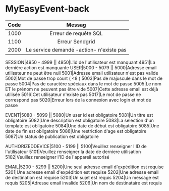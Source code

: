 # MyEasyEvent-back

| Code |        Messag         |
| :--: | :-------------------: |
1000| Erreur de requête SQL
1100| Erreur Sendgrid
2000|Le service demandé -action- n'existe pas

SESSION|4950 - 4999
||
4950|L'id de l'utilisateur est manquant
4951|La dernière action est manquante
USER|5000 - 5079
||
5000|Adresse email utilisateur ne peut être null
5001|Adresse email utilisateur n'est pas valide
5002|Mot de passe trop court ( <8 )
5003|Pas de majuscule dans le mot de passe
5004|Pas de caractère spéciaux dans le mot de passe
5005|Le nom ET le prénom ne peuvent pas être vide
5007|Cette adresse email est déjà utilisée
5016|Cet utilisateur n'existe pas
5017|Le mot de passe ne correspond pas
5020|Erreur lors de la connexion avec login et mot de passe

EVENT|5080 - 5099
||
5080|Un user id est obligatoire
5081|Un titre est obligatoire
5082|Une description est obligatoire
5083|La selection d'un template est obligatoire
5084|Une date de début est obligatoire
5085|Une date de fin est obligatoire
5086|Une restriction d'age est obligatoire
5087|Un status de publication est obligatoire

AUTHORIZEDDEVICE|5100 - 5199
||
5100|Veuillez renseigner l'ID de l'utilisateur
5101|Veuillez renseigner la date de derniere utilisation
5102|Veuillez renseigner l'ID de l'appareil autorisé

EMAIL|5200 - 5299
||
5200|Une seul adresse email d'expédition est requise
5201|Une adresse email d'expédition est requise
5202|Une adresse email de destination est requise
5203|Un sujet est requis
5204|Un message est requis
5205|Adresse email invalide
5206|Un nom de destinataire est requis
